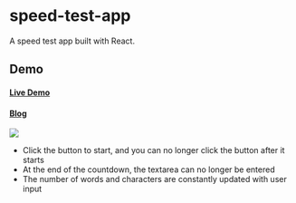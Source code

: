 # speed-test-app
A speed test app built with React.

## Demo
#### [Live Demo](https://winnie0609.github.io/speed-test-app/) 
#### [Blog]()

![](https://i.imgur.com/IDUy9om.gif)

* Click the button to start, and you can no longer click the button after it starts
* At the end of the countdown, the textarea can no longer be entered
* The number of words and characters are constantly updated with user input
